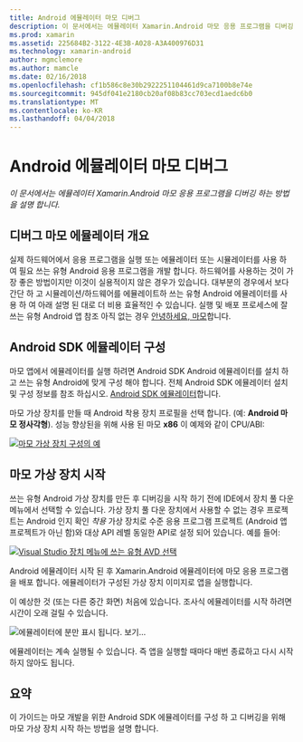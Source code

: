 ```yaml
---
title: Android 에뮬레이터 마모 디버그
description: 이 문서에서는 에뮬레이터 Xamarin.Android 마모 응용 프로그램을 디버깅 하는 방법을 설명 합니다.
ms.prod: xamarin
ms.assetid: 225684B2-3122-4E3B-A028-A3A400976D31
ms.technology: xamarin-android
author: mgmclemore
ms.author: mamcle
ms.date: 02/16/2018
ms.openlocfilehash: cf1b586c8e30b2922251104461d9ca7100b8e74e
ms.sourcegitcommit: 945df041e2180cb20af08b83cc703ecd1aedc6b0
ms.translationtype: MT
ms.contentlocale: ko-KR
ms.lasthandoff: 04/04/2018
---
```

# <a name="debug-android-wear-on-an-emulator"></a>Android 에뮬레이터 마모 디버그

_이 문서에서는 에뮬레이터 Xamarin.Android 마모 응용 프로그램을 디버깅 하는 방법을 설명 합니다._

## <a name="debug-wear-on-emulator-overview"></a>디버그 마모 에뮬레이터 개요

실제 하드웨어에서 응용 프로그램을 실행 또는 에뮬레이터 또는 시뮬레이터를 사용 하 여 필요 쓰는 유형 Android 응용 프로그램을 개발 합니다. 하드웨어를 사용하는 것이 가장 좋은 방법이지만 이것이 실용적이지 않은 경우가 있습니다. 대부분의 경우에서 보다 간단 하 고 시뮬레이션/하드웨어를 에뮬레이트하 쓰는 유형 Android 에뮬레이터를 사용 하 여 아래 설명 된 대로 더 비용 효율적인 수 있습니다. 실행 및 배포 프로세스에 잘 쓰는 유형 Android 앱 참조 아직 없는 경우 [안녕하세요, 마모](~/android/wear/get-started/hello-wear.md)합니다.

## <a name="configure-the-android-sdk-emulator"></a>Android SDK 에뮬레이터 구성

마모 앱에서 에뮬레이터를 실행 하려면 Android SDK Android 에뮬레이터를 설치 하 고 쓰는 유형 Android에 맞게 구성 해야 합니다. 전체 Android SDK 에뮬레이터 설치 및 구성 정보를 참조 하십시오. [Android SDK 에뮬레이터](~/android/deploy-test/debugging/android-sdk-emulator/index.md)합니다.

마모 가상 장치를 만들 때 Android 착용 장치 프로필을 선택 합니다. (예: **Android 마모 정사각형**). 성능 향상된을 위해 사용 된 마모 **x86** 이 예제와 같이 CPU/ABI:

[![마모 가상 장치 구성의 예](debug-on-emulator-images/01-wear-avd-example-sml.png)](debug-on-emulator-images/01-wear-avd-example.png#lightbox)


## <a name="launch-the-wear-virtual-device"></a>마모 가상 장치 시작 

쓰는 유형 Android 가상 장치를 만든 후 디버깅을 시작 하기 전에 IDE에서 장치 풀 다운 메뉴에서 선택할 수 있습니다. 가상 장치 풀 다운 장치에서 사용할 수 없는 경우 프로젝트는 Android 인지 확인 *착용* 가상 장치로 수준 응용 프로그램 프로젝트 (Android 앱 프로젝트가 아닌 함)와 대상 API 레벨 동일한 API로 설정 되어 있습니다. 예를 들어:

[![Visual Studio 장치 메뉴에 쓰는 유형 AVD 선택](debug-on-emulator-images/vs/choose-wear-sim.png)](debug-on-emulator-images/vs/choose-wear-sim.png#lightbox)

Android 에뮬레이터 시작 된 후 Xamarin.Android 에뮬레이터에 마모 응용 프로그램을 배포 합니다. 에뮬레이터가 구성된 가상 장치 이미지로 앱을 실행합니다.

이 예상한 것 (또는 다른 중간 화면) 처음에 있습니다. 조사식 에뮬레이터를 시작 하려면 시간이 오래 걸릴 수 있습니다. 

![에뮬레이터에 분만 표시 됩니다. 보기...](debug-on-emulator-images/please-wait.png)

에뮬레이터는 계속 실행될 수 있습니다. 즉 앱을 실행할 때마다 매번 종료하고 다시 시작하지 않아도 됩니다.

 
## <a name="summary"></a>요약
 
이 가이드는 마모 개발을 위한 Android SDK 에뮬레이터를 구성 하 고 디버깅을 위해 마모 가상 장치 시작 하는 방법을 설명 합니다.
